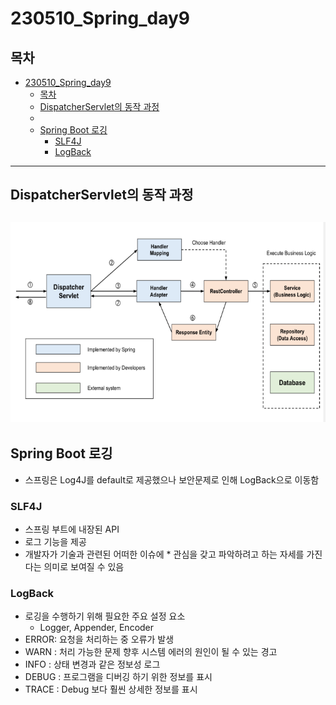 # 230510_Spring_day9
## 목차
<!-- TOC -->

- [230510\_Spring\_day9](#230510_spring_day9)
  - [목차](#목차)
  - [DispatcherServlet의 동작 과정](#dispatcherservlet의-동작-과정)
  - [](#)
  - [Spring Boot 로깅](#spring-boot-로깅)
    - [SLF4J](#slf4j)
    - [LogBack](#logback)

<!-- /TOC -->
---
## DispatcherServlet의 동작 과정
![](2023-05-10-16-25-19.png)
---
## Spring Boot 로깅
- 스프링은 Log4J를 default로 제공했으나 보안문제로 인해 LogBack으로 이동함
### SLF4J
- 스프링 부트에 내장된 API
- 로그 기능을 제공
- 개발자가 기술과 관련된 어떠한 이슈에 * 관심을 갖고 파악하려고 하는 자세를 가진다는 의미로 보여질 수 있음
### LogBack
- 로깅을 수행하기 위해 필요한 주요 설정 요소
  - Logger, Appender, Encoder
- ERROR: 요청을 처리하는 중 오류가 발생
- WARN : 처리 가능한 문제 향후 시스템 에러의 원인이 될 수 있는 경고
- INFO : 상태 변경과 같은 정보성 로그
- DEBUG : 프로그램을 디버깅 하기 위한 정보를 표시
- TRACE : Debug 보다 훨씬 상세한 정보를 표시